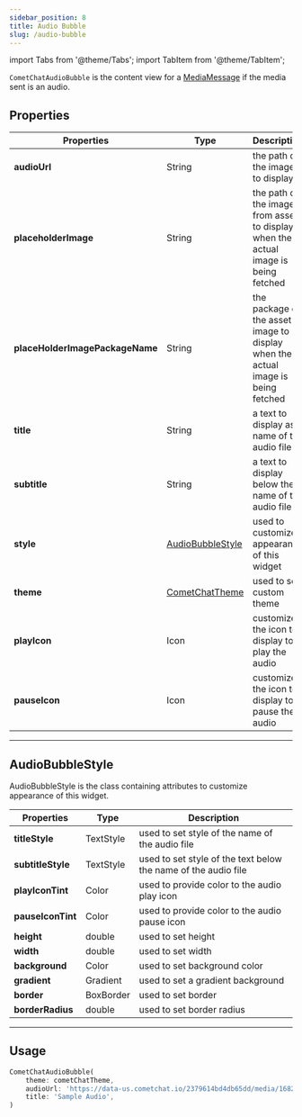 ```yaml
---
sidebar_position: 8
title: Audio Bubble
slug: /audio-bubble
---
```


import Tabs from '@theme/Tabs';
import TabItem from '@theme/TabItem';

`CometChatAudioBubble` is the content view for a [MediaMessage](/sdk/flutter/send-message#media-message) if the media sent is an audio.

## Properties

| Properties | Type | Description | 
| ---- | ---- | ---- | 
| **audioUrl** | String | the path of the image to display | 
| **placeholderImage** | String | the path of the image from assets to display when the actual image is being fetched | 
| **placeHolderImagePackageName** | String | the package of the asset image to display when the actual image is being fetched | 
| **title** | String | a text to display as name of the audio file | 
| **subtitle** | String | a text to display below the name of the audio file | 
| **style** | [AudioBubbleStyle](/ui-kit/flutter/audio-bubble#audiobubblestyle) | used to customize appearance of this widget | 
| **theme** | [CometChatTheme](/ui-kit/flutter/theme) | used to set custom theme | 
| **playIcon** | Icon | customize the icon to display to play the audio | 
| **pauseIcon** | Icon | customize the icon to display to pause the audio | 

---

## AudioBubbleStyle

AudioBubbleStyle is the class containing attributes to customize appearance of this widget.

| Properties | Type | Description | 
| ---- | ---- | ---- | 
| **titleStyle** | TextStyle | used to set style of the name of the audio file | 
| **subtitleStyle** | TextStyle | used to set style of the text below the name of the audio file | 
| **playIconTint** | Color | used to provide color to the audio play icon | 
| **pauseIconTint** | Color | used to provide color to the audio pause icon | 
| **height** | double | used to set height | 
| **width** | double | used to set width | 
| **background** | Color | used to set background color | 
| **gradient** | Gradient | used to set a gradient background | 
| **border** | BoxBorder | used to set border | 
| **borderRadius** | double | used to set border radius | 

---

## Usage

<Tabs>

<TabItem value="Dart" label="Dart">

```dart
CometChatAudioBubble(
    theme: cometChatTheme,
    audioUrl: 'https://data-us.cometchat.io/2379614bd4db65dd/media/1682517916_1406731591_130612180fb2e657699814eb52817574.mp3',
    title: 'Sample Audio',
)
```

</TabItem>

</Tabs>

